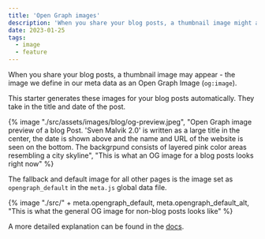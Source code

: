 ```yaml
---
title: 'Open Graph images'
description: 'When you share your blog posts, a thumbnail image might appear. This starter generates these images for your blog posts automatically.'
date: 2023-01-25
tags:
  - image
  - feature
---
```


When you share your blog posts, a thumbnail image may appear - the image we
define in our meta data as an Open Graph Image (`og:image`).

This starter generates these images for your blog posts automatically. They take
in the title and date of the post.

{% image "./src/assets/images/blog/og-preview.jpeg", "Open Graph image preview
of a blog Post. 'Sven Malvik 2.0' is written as a large title in the center, the
date is shown above and the name and URL of the website is seen on the bottom.
The backgrpund consists of layered pink color areas resembling a city skyline",
"This is what an OG image for a blog posts looks right now" %}

The fallback and default image for all other pages is the image set as
`opengraph_default` in the `meta.js` global data file.

{% image "./src/" + meta.opengraph_default, meta.opengraph_default_alt, "This is
what the general OG image for non-blog posts looks like" %}

A more detailed explanation can be found in the
[docs](/get-started/#open-graph-images).
